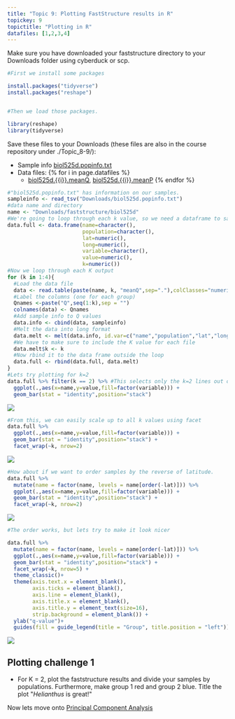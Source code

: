 ```yaml
---
title: "Topic 9: Plotting FastStructure results in R"
topickey: 9
topictitle: "Plotting in R"
datafiles: [1,2,3,4]
---
```


Make sure you have downloaded your faststructure directory to your Downloads folder using cyberduck or scp.

``` r
#First we install some packages

install.packages("tidyverse")
install.packages("reshape")


#Then we load those packages.

library(reshape)
library(tidyverse)
```


Save these files to your Downloads (these files are also in the course repository under ./Topic_8-9/):
  - Sample info [biol525d.popinfo.txt](biol525d.popinfo.txt)
  - Data files:
    {% for i in page.datafiles %}
    - [biol525d.{{i}}.meanQ](./biol525d.{{i}}.meanQ), [biol525d.{{i}}.meanP](./biol525d.{{i}}.meanP)
    {% endfor %}

``` r
#"biol525d.popinfo.txt" has information on our samples.
sampleinfo <- read_tsv("Downloads/biol525d.popinfo.txt")
#data name and directory
name <- "Downloads/faststructure/biol525d"
#We're going to loop through each k value, so we need a dataframe to save those values
data.full <- data.frame(name=character(),
                        population=character(),
                        lat=numeric(),
                        long=numeric(),
                        variable=character(),
                        value=numeric(),
                        k=numeric())
#Now we loop through each K output
for (k in 1:4){
  #Load the data file
  data <- read.table(paste(name, k, "meanQ",sep="."),colClasses="numeric")
  #Label the columns (one for each group)
  Qnames <-paste("Q",seq(1:k),sep = "")
  colnames(data) <- Qnames
  #Add sample info to Q values
  data.info <- cbind(data, sampleinfo)
  #Melt the data into long format
  data.melt <- melt(data.info, id.var=c("name","population","lat","long"))
  #We have to make sure to include the K value for each file
  data.melt$k <- k
  #Now rbind it to the data frame outside the loop
  data.full <- rbind(data.full, data.melt)
}
#Lets try plotting for k=2
data.full %>% filter(k == 2) %>% #This selects only the k=2 lines out of the full set
  ggplot(.,aes(x=name,y=value,fill=factor(variable))) +
  geom_bar(stat = "identity",position="stack")
```

![](figure/structure1-1.png)

``` r
#From this, we can easily scale up to all k values using facet
data.full %>%
  ggplot(.,aes(x=name,y=value,fill=factor(variable))) +
  geom_bar(stat = "identity",position="stack") +
  facet_wrap(~k, nrow=2)
```

![](figure/structure1-2.png)

``` r
#How about if we want to order samples by the reverse of latitude.
data.full %>%
  mutate(name = factor(name, levels = name[order(-lat)])) %>%
  ggplot(.,aes(x=name,y=value,fill=factor(variable))) +
  geom_bar(stat = "identity",position="stack") +
  facet_wrap(~k, nrow=2)
```


![](figure/structure1-3.png)

``` r
#The order works, but lets try to make it look nicer

data.full %>%
  mutate(name = factor(name, levels = name[order(-lat)])) %>%
  ggplot(.,aes(x=name,y=value,fill=factor(variable))) +
  geom_bar(stat = "identity",position="stack") +
  facet_wrap(~k, nrow=5) +
  theme_classic()+
  theme(axis.text.x = element_blank(),
        axis.ticks = element_blank(), 
        axis.line = element_blank(),
        axis.title.x = element_blank(),
        axis.title.y = element_text(size=16),
        strip.background = element_blank()) +
  ylab("q-value")+
  guides(fill = guide_legend(title = "Group", title.position = "left"))
```


![](figure/structure1-4.png)

Plotting challenge 1
--------------------

-   For K = 2, plot the faststructure results and divide your samples by populations. Furthermore, make group 1 red and group 2 blue. Title the plot "*Helianthus* is great!"



Now lets move onto [Principal Component Analysis](./pca.md)
